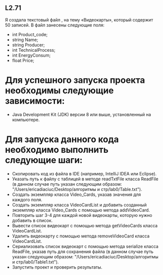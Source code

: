 ## L2.71

Я создала текстовый файл , на тему «Видеокарты», который содержит 50 записей. 
В файл занесены следующие поля:
   - int Product_code;
   - string Name;
   - string Producer;
   - int TechnicalProcess;
   - int EnergyConsum;
   - float Price;
   
# Для успешного запуска проекта необходимы следующие зависимости:

- Java Development Kit (JDK) версии 8 или выше, установленный на компьютере.

# Для запуска данного кода необходимо выполнить следующие шаги:

- Скопировать код из файла в IDE (например, IntelliJ IDEA или Eclipse).
- Указать путь к файлу с таблицей в методе readTxtFile класса ReadFile (в данном случае путь указан следующим образом: "/Users/ericadiaciuc/Desktop/алгоритмы и стр/lab0/Table.txt").
- Создать экземпляр класса Video_Cards, указав значения для каждого поля.
- Создать экземпляр класса VideoCardList и добавить созданный экземпляр класса Video_Cards с помощью метода addVideoCard.
- Повторить шаг 3-4 для каждой новой видеокарты, которую нужно добавить в список.
- Вывести список видеокарт с помощью метода getVideoCards класса VideoCardList.
- Удалить видеокарту с помощью метода removeVideoCard класса VideoCardList.
- Сериализовать список видеокарт с помощью метода serialize класса ReadFile, указав путь для сохранения файла (в данном случае путь указан следующим образом: "/Users/ericadiaciuc/Desktop/алгоритмы и стр/lab0/Table1.txt").
- Запустить проект и проверить результаты.






